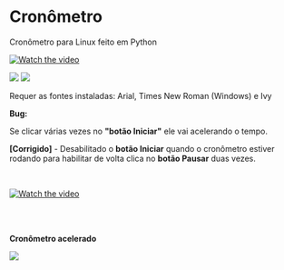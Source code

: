 # Cronômetro

Cronômetro para Linux feito em Python

<!-- 
Incorporar um video do YouTube

https://stackoverflow.com/questions/4279611/how-to-embed-a-video-into-github-readme-md 

https://www.ecovida.org.br/docs/manual_site/markdown/commentary/
-->


[![Watch the video](https://img.youtube.com/vi/-UQCLfrqO8g/maxresdefault.jpg)](https://www.youtube.com/watch?v=-UQCLfrqO8g)


![](https://github.com/tuxslack/Cronometro/blob/188701250790b65960b1d69bca05ebbddb9e4e29/Cronometro.png)
![](https://github.com/tuxslack/Cronometro/blob/188701250790b65960b1d69bca05ebbddb9e4e29/Cronometro1.png)



Requer as fontes instaladas: Arial, Times New Roman (Windows) e Ivy


**Bug:**

Se clicar várias vezes no **"botão Iniciar"** ele vai acelerando o tempo.

**[Corrigido]** - Desabilitado o **botão Iniciar** quando o cronômetro estiver rodando para habilitar de volta clica no **botão Pausar** duas vezes.

<br> 

[![Watch the video](https://img.youtube.com/vi/Z2f4XTC84hc/maxresdefault.jpg)](https://www.youtube.com/watch?v=Z2f4XTC84hc)

<br> <br>

**Cronômetro acelerado**

![](https://github.com/tuxslack/Cronometro/blob/36e0239f7c110ef0f7a94a7d2a95f65acf1e350c/cronometro%20acelerado.png)
